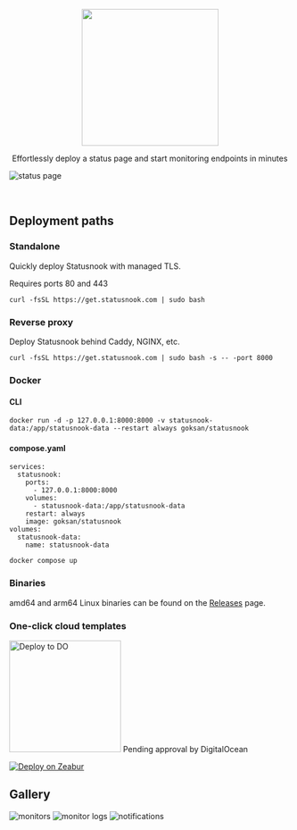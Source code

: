 <p align="center">
  <a href="https://statusnook.com" target="_blank">
    <img width="245px" src="https://github.com/goksan/Statusnook/assets/17437810/3ad70900-ed19-4d24-8ac3-a4e909901975">
  </a>
</p>


<p align="center">
Effortlessly deploy a status page and start monitoring endpoints in minutes
</p>

![status page](https://github.com/goksan/statusnook/assets/17437810/ff2bb1d4-5d75-4b6e-b8d9-a7227d1aee6c)

<br>


## Deployment paths

### Standalone
Quickly deploy Statusnook with managed TLS.

Requires ports 80 and 443
```
curl -fsSL https://get.statusnook.com | sudo bash
```

### Reverse proxy
Deploy Statusnook behind Caddy, NGINX, etc.

```
curl -fsSL https://get.statusnook.com | sudo bash -s -- -port 8000
```

### Docker


#### CLI
```
docker run -d -p 127.0.0.1:8000:8000 -v statusnook-data:/app/statusnook-data --restart always goksan/statusnook
```

#### compose.yaml

```
services:
  statusnook:
    ports:
      - 127.0.0.1:8000:8000
    volumes:
      - statusnook-data:/app/statusnook-data
    restart: always
    image: goksan/statusnook
volumes:
  statusnook-data:
    name: statusnook-data
```

```
docker compose up
```

### Binaries
amd64 and arm64 Linux binaries can be found on the [Releases](https://github.com/goksan/Statusnook/releases) page.


### One-click cloud templates
<img width="200px" src="https://www.deploytodo.com/do-btn-blue-ghost.svg" alt="Deploy to DO" width="150px">
Pending approval by DigitalOcean

[![Deploy on Zeabur](https://zeabur.com/button.svg)](https://zeabur.com/templates/STATOK)

## Gallery

![monitors](https://github.com/goksan/statusnook/assets/17437810/9bc9a023-41fc-4646-a353-0a1755ce148b)
![monitor logs](https://github.com/goksan/statusnook/assets/17437810/23d988b1-a9fe-41a4-9fa3-f524c4612958)
![notifications](https://github.com/goksan/statusnook/assets/17437810/ff35893c-d4eb-4bb5-af1b-9f07e716265a)



